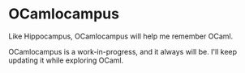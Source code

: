 # OCamlocampus
Like Hippocampus, OCamlocampus will help me remember OCaml.

OCamlocampus is a work-in-progress, and it always will be. I'll keep updating it while exploring OCaml.
